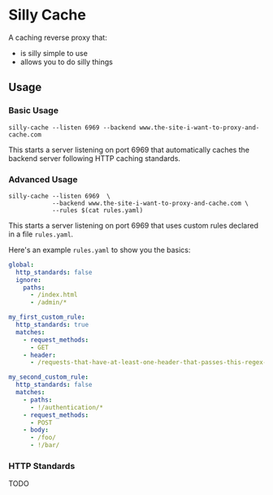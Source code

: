 # Silly Cache

A caching reverse proxy that:

- is silly simple to use
- allows you to do silly things

## Usage

### Basic Usage

```
silly-cache --listen 6969 --backend www.the-site-i-want-to-proxy-and-cache.com
```

This starts a server listening on port 6969 that automatically caches the backend server following HTTP caching standards.


### Advanced Usage

```
silly-cache --listen 6969  \
            --backend www.the-site-i-want-to-proxy-and-cache.com \
            --rules $(cat rules.yaml)
```  

This starts a server listening on port 6969 that uses custom rules declared in a file `rules.yaml`.


Here's an example `rules.yaml` to show you the basics:

```yaml
global:
  http_standards: false
  ignore:
    paths:
      - /index.html
      - /admin/*

my_first_custom_rule:
  http_standards: true
  matches:
    - request_methods:
      - GET
    - header:
      - /requests-that-have-at-least-one-header-that-passes-this-regex-can-be-cached/

my_second_custom_rule:
  http_standards: false
  matches:
    - paths:
      - !/authentication/*
    - request_methods:
      - POST
    - body:
      - /foo/
      - !/bar/
```

### HTTP Standards

TODO

